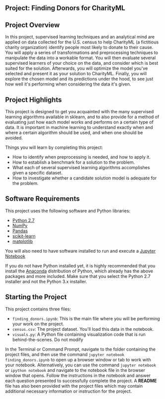 ## Project: Finding Donors for CharityML

## Project Overview
In this project, supervised learning techniques and an analytical mind are applied on data collected for the U.S. census to help CharityML (a fictitious charity organization) identify people most likely to donate to their cause. You will apply a series of transformations and preprocessing techniques to manipulate the data into a workable format. You will then evaluate several supervised learners of your choice on the data, and consider which is best suited for the solution. Afterwards, you will optimize the model you've selected and present it as your solution to CharityML. Finally, you will explore the chosen model and its predictions under the hood, to see just how well it's performing when considering the data it's given.

## Project Highlights
This project is designed to get you acquainted with the many supervised learning algorithms available in sklearn, and to also provide for a method of evaluating just how each model works and performs on a certain type of data. It is important in machine learning to understand exactly when and where a certain algorithm should be used, and when one should be avoided.

Things you will learn by completing this project:
- How to identify when preprocessing is needed, and how to apply it.
- How to establish a benchmark for a solution to the problem.
- What each of several supervised learning algorithms accomplishes given a specific dataset.
- How to investigate whether a candidate solution model is adequate for the problem.

## Software Requirements

This project uses the following software and Python libraries:

- [Python 2.7](https://www.python.org/download/releases/2.7/)
- [NumPy](http://www.numpy.org/)
- [Pandas](http://pandas.pydata.org/)
- [scikit-learn](http://scikit-learn.org/stable/)
- [matplotlib](http://matplotlib.org/)

You will also need to have software installed to run and execute a [Jupyter Notebook](http://ipython.org/notebook.html)

If you do not have Python installed yet, it is highly recommended that you install the [Anaconda](http://continuum.io/downloads) distribution of Python, which already has the above packages and more included. Make sure that you select the Python 2.7 installer and not the Python 3.x installer.

## Starting the Project

This project contains three files:

- `finding_donors.ipynb`: This is the main file where you will be performing your work on the project.
- `census.csv`: The project dataset. You'll load this data in the notebook.
- `visuals.py`: A Python file containing visualization code that is run behind-the-scenes. Do not modify

In the Terminal or Command Prompt, navigate to the folder containing the project files, and then use the command `jupyter notebook finding_donors.ipynb` to open up a browser window or tab to work with your notebook. Alternatively, you can use the command `jupyter notebook` or `ipython notebook` and navigate to the notebook file in the browser window that opens. Follow the instructions in the notebook and answer each question presented to successfully complete the project. A **README** file has also been provided with the project files which may contain additional necessary information or instruction for the project. 
